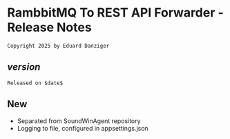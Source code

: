 ﻿RambbitMQ To REST API Forwarder - Release Notes 
=====================================
~~~
Copyright 2025 by Eduard Danziger
~~~

$version$
--------
~~~
Released on $date$
~~~

## New
- Separated from SoundWinAgent repository
- Logging to file, configured in appsettings.json
